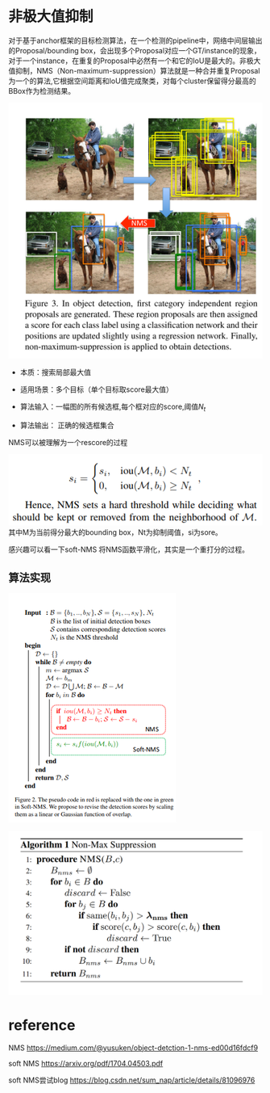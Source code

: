 # 非极大值抑制

对于基于anchor框架的目标检测算法，在一个检测的pipeline中，网络中间层输出的Proposal/bounding box，会出现多个Proposal对应一个GT/instance的现象，对于一个instance，在重复的Proposal中必然有一个和它的IoU是最大的。非极大值抑制，NMS（Non-maximum-suppression）算法就是一种合并重复Proposal为一个的算法,它根据空间距离和IoU值完成聚类，对每个cluster保留得分最高的BBox作为检测结果。


![](../img/NMShow.png)

* 本质：搜索局部最大值

* 适用场景：多个目标（单个目标取score最大值）

* 算法输入：一幅图的所有候选框,每个框对应的score,阈值$N_t$

* 算法输出： 正确的候选框集合

NMS可以被理解为一个rescore的过程

![](../img/nms-rescore.png)
其中M为当前得分最大的bounding box，Nt为抑制阈值，si为sore。

感兴趣可以看一下soft-NMS 将NMS函数平滑化，其实是一个重打分的过程。

## 算法实现

![](../img/SoftNMS.png)

![](../img/OptimalNMS.png)


# reference

NMS https://medium.com/@yusuken/object-detction-1-nms-ed00d16fdcf9

soft NMS https://arxiv.org/pdf/1704.04503.pdf

soft NMS尝试blog https://blog.csdn.net/sum_nap/article/details/81096976
